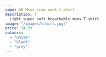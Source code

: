 ```yaml
---
name: AE Mens crew neck t-shirt
description: |
  Light super soft breathable mens T-shirt.
image: "/images/tshirt.jpg/"
price: 24.99
colours:
  - "white"
  - "black"
  - "grey"
---
```

